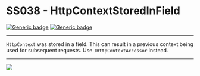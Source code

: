 # SS038 - HttpContextStoredInField

[![Generic badge](https://img.shields.io/badge/Severity-Warning-yellow.svg)](https://shields.io/) [![Generic badge](https://img.shields.io/badge/CodeFix-No-lightgrey.svg)](https://shields.io/)

---

`HttpContext` was stored in a field. This can result in a previous context being used for subsequent requests. Use `IHttpContextAccessor` instead.

---

![](./attachments/SS038.gif)
